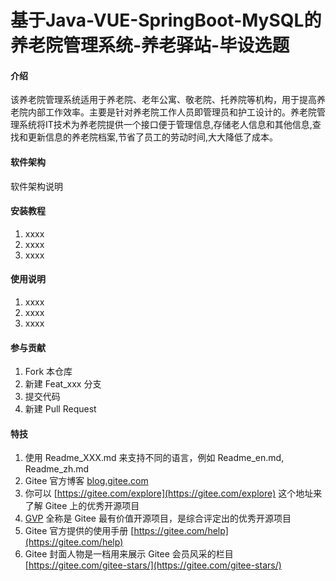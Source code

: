 # 基于Java-VUE-SpringBoot-MySQL的养老院管理系统-养老驿站-毕设选题

#### 介绍
该养老院管理系统适用于养老院、老年公寓、敬老院、托养院等机构，用于提高养老院内部工作效率。主要是针对养老院工作人员即管理员和护工设计的。养老院管理系统将IT技术为养老院提供一个接口便于管理信息,存储老人信息和其他信息,查找和更新信息的养老院档案,节省了员工的劳动时间,大大降低了成本。

#### 软件架构
软件架构说明


#### 安装教程

1.  xxxx
2.  xxxx
3.  xxxx

#### 使用说明

1.  xxxx
2.  xxxx
3.  xxxx

#### 参与贡献

1.  Fork 本仓库
2.  新建 Feat_xxx 分支
3.  提交代码
4.  新建 Pull Request


#### 特技

1.  使用 Readme\_XXX.md 来支持不同的语言，例如 Readme\_en.md, Readme\_zh.md
2.  Gitee 官方博客 [blog.gitee.com](https://blog.gitee.com)
3.  你可以 [https://gitee.com/explore](https://gitee.com/explore) 这个地址来了解 Gitee 上的优秀开源项目
4.  [GVP](https://gitee.com/gvp) 全称是 Gitee 最有价值开源项目，是综合评定出的优秀开源项目
5.  Gitee 官方提供的使用手册 [https://gitee.com/help](https://gitee.com/help)
6.  Gitee 封面人物是一档用来展示 Gitee 会员风采的栏目 [https://gitee.com/gitee-stars/](https://gitee.com/gitee-stars/)
